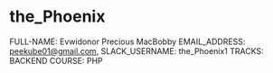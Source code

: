 # the_Phoenix
FULL-NAME: Evwidonor Precious MacBobby
EMAIL_ADDRESS: peekube01@gmail.com, 
SLACK_USERNAME: the_Phoenix1
TRACKS: BACKEND
COURSE: PHP
